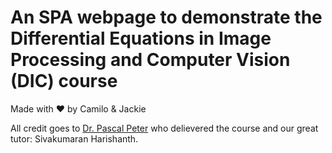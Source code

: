 # An SPA webpage to demonstrate the Differential Equations in Image Processing and Computer Vision (DIC) course
Made with ❤️ by Camilo & Jackie

All credit goes to [Dr. Pascal Peter](https://www.mia.uni-saarland.de/peter/index.shtml) who delievered the course
and our great tutor: Sivakumaran Harishanth. 
